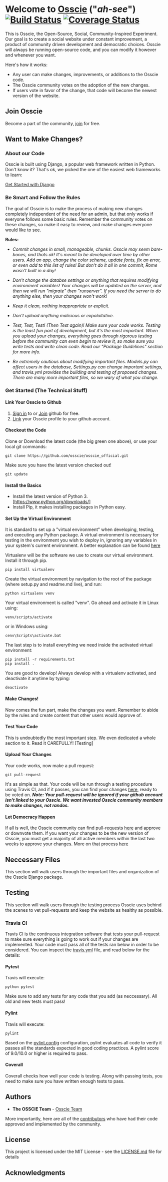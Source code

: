 # Welcome to [Osscie](https://www.google.com) ("_ah-see_") [![Build Status](https://travis-ci.org/osscie/osscie_official.svg?branch=master)](https://travis-ci.org/osscie/osscie_official)  [![Coverage Status](https://coveralls.io/repos/github/osscie/osscie_official/badge.svg?branch=master)](https://coveralls.io/github/osscie/osscie_official?branch=master)

This is Osscie, the Open-Source, Social, Community-Inspired Experiment. Our goal is to create a social website under constant improvement, a product of community driven development and democratic choices. Osscie will always be running open-source code, and you can modify it however and whenever you want. 

Here's how it works:
* Any user can make changes, improvements, or additions to the Osscie code.
* The Osscie community votes on the adoption of the new changes.
* If users vote in favor of the change, that code will become the newest version of the website.


## Join Osscie

Become a part of the community, [join](https://www.google.com) for free.



## Want to Make Changes?
### About our Code

Osscie is built using Django, a popular web framework written in Python. Don't know it? That's ok, we picked the one of the easiest web frameworks to learn:

  [Get Started with Django](https://www.djangoproject.com/start/)
  


### Be Smart and Follow the Rules
The goal of Osscie is to make the process of making new changes completely independent of the need for an admin, but that only works if everyone follows some basic rules. Remember the community votes on these changes, so make it easy to review, and make changes everyone would like to see.

**Rules:**

* _Commit changes in small, manageable, chunks. Osscie may seem bare-bones, and thats ok! It's meant to be developed over time by other users. Add an app, change the color scheme, update fonts, fix an error, or even add to this list of rules! But don't do it all in one commit, Rome wasn't built in a day!_

* _Don't change the databse settings or anything that requires modifying environment variables! Your changes will be updated on the server, and then we will run "migrate" then "runserver". If you need the server to do anything else, then your changes won't work!_

* _Keep it clean, nothing inappropriate or explicit._

* _Don't upload anything malicious or expoloitative._

* _Test, Test, Test! (Then Test again)! Make sure your code works. Testing is the least fun part of development, but it's the most important. When you upload your changes, everything goes through rigorous testing before the community can even begin to review it, so make sure you write tests and write clean code. Read our "Package Guidelines" section for more info._

* _Be extremely cautious about modifying important files. Models.py can affect users in the database, Settings.py can change important settings, and travis.yml provides the building and testing of proposed changes. There are many more important files, so we wary of what you change._

### Get Started (The Technical Stuff)
#### Link Your Osscie to Github
1. [Sign in](https://github.com/login) to or [Join](https://github.com/join) github for free. 
2. [Link](https://www.google.com) your Osscie profile to your github account.


#### Checkout the Code
Clone or Download the latest code (the big green one above), or use your local git commands:

```
git clone https://github.com/osscie/osscie_official.git
```

Make sure you have the latest version checked out!
```
git update
```


#### Install the Basics
* Install the latest version of Python 3. [https://www.python.org/downloads/]
* Install Pip, it makes installing packages in Python easy.

#### Set Up the Virtual Environment
It is standard to set up a "virtual environment" when developing, testing, and executing any Python package. A virtual environment is necessary for testing in the environment you wish to deploy in, ignoring any variables in your system's current environment. A better explanation can be found [here](https://www.google.com)

Virtualenv will be the software we use to create our virtual environment. Install it through pip.
  ```
  pip install virtualenv
  ```

Create the virtual environment by navigation to the root of the package (where setup.py and readme.md live), and run:
  ```
  python virtualenv venv
  ```

Your virtual environment is called "venv". Go ahead and activate it in Linux using:
  ```
  venv/scripts/activate
  ```
  or in Windows using:
  ```
  cenv\Scripts\activate.bat
  ```

The last step is to install everything we need inside the activated virtual environment:
  ```
  pip install -r requirements.txt
  pip install .
  ```

You are good to develop! Always develop with a virtualenv activated, and deactivate it anytime by typing:
  ```
  deactivate
  ```

#### Make Changes!
Now comes the fun part, make the changes you want. Remember to abide by the rules and create content that other users would approve of.

#### Test Your Code
This is undoubtedly the most important step. We even dedicated a whole section to it. Read it CAREFULLY! [Testing]

#### Upload Your Changes
Your code works, now make a pull request:
  ```
  git pull-request
  ```
It's as simple as that. Your code will be run through a testing procedure using Travis CI, and if it passes, you can find your changes [here](https://www.google.com), ready to be voted on.
**_Note: Your pull-request will be ignored if your github account isn't linked to your Osscie. We want invested Osscie community members to make changes, not randos._**


#### Let Democracy Happen
If all is well, the Osscie community can find pull-requests [here](https://www.google.com) and approve or downvote them. If you want your changes to be the new version of Osscie, you must get a majority of all active members within the last two weeks to approve your changes. More on that process [here](https://www.google.com)


## Neccessary Files
This section will walk users through the important files and organization of the Osscie Django package.

## Testing
This section will walk users through the testing process Osscie uses behind the scenes to vet pull-requests and keep the website as healthy as possible.

### Travis CI
Travis CI is the continuous integration software that tests your pull-request to make sure everything is going to work out if your changes are implemented. Your code must pass all of the tests ran below in order to be considered. You can inspect the [travis.yml](https://www.google.com) file, and read below for the details:

#### Pytest
Travis will execute:
  ```
  python pytest
  ```
 Make sure to add any tests for any code that you add (as neccessary). All old and new tests must pass!
 
#### Pylint
Travis will execute:
  ```
  pylint
  ```
Based on the [pylint.config](https://www.google.com) configuration, pylint evaluates all code to verify it passes all the standards expected in good coding practices. A pylint score of 9.0/10.0 or higher is required to pass.

#### Coverall
Coverall checks how well your code is testing. Along with passing tests, you need to make sure you have written enough tests
to pass.


## Authors

* **The OSSCIE Team** - [Osscie Team](https://github.com/osscie)

More importantly, here are all of the [contributors](https://github.com/your/project/contributors) who have had their code approved and implemented by the community.

## License

This project is licensed under the MIT License - see the [LICENSE.md](LICENSE.md) file for details

## Acknowledgments
